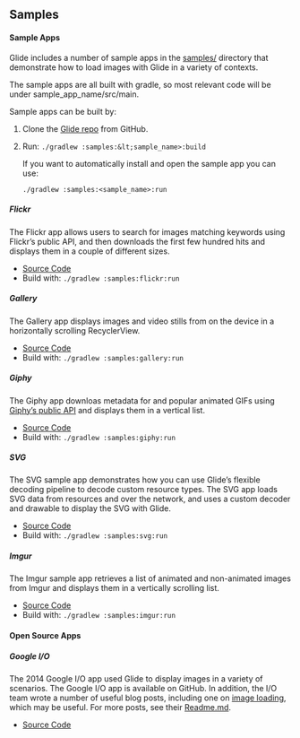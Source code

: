## **Samples**


####  **Sample Apps**


Glide includes a number of sample apps in the [samples/](https://github.com/bumptech/glide/tree/master/samples) directory that demonstrate how to load images with Glide in a variety of contexts.


The sample apps are all built with gradle, so most relevant code will be under sample_app_name/src/main.


Sample apps can be built by:



1. Clone the [Glide repo](https://github.com/bumptech/glide) from GitHub.
2. Run: `./gradlew :samples:&lt;sample_name>:build`

    If you want to automatically install and open the sample app you can use:


    ```
    ./gradlew :samples:<sample_name>:run
    ```



#####  **Flickr**


The Flickr app allows users to search for images matching keywords using Flickr’s public API, and then downloads the first few hundred hits and displays them in a couple of different sizes.

* [Source Code](https://github.com/bumptech/glide/tree/master/samples/flickr)
* Build with: `./gradlew :samples:flickr:run`

##### **Gallery**


The Gallery app displays images and video stills from on the device in a horizontally scrolling RecyclerView.

* [Source Code](https://github.com/bumptech/glide/tree/master/samples/gallery)
* Build with: `./gradlew :samples:gallery:run`

##### **Giphy**

The Giphy app downloas metadata for and popular animated GIFs using [Giphy’s public API](https://api.giphy.com/) and displays them in a vertical list.

* [Source Code](https://github.com/bumptech/glide/tree/master/samples/giphy)
* Build with: `./gradlew :samples:giphy:run`

#####  **SVG**

 The SVG sample app demonstrates how you can use Glide’s flexible decoding pipeline to decode custom resource types. The SVG app loads SVG data from resources and over the network, and uses a custom decoder and drawable to display the SVG with Glide.

* [Source Code](https://github.com/bumptech/glide/tree/master/samples/svg)
* Build with: `./gradlew :samples:svg:run`

#####  **Imgur**

The Imgur sample app retrieves a list of animated and non-animated images from Imgur and displays them in a vertically scrolling list.

* [Source Code](https://github.com/bumptech/glide/tree/master/samples/imgur)
* Build with: `./gradlew :samples:imgur:run`

####  **Open Source Apps**


#####  **Google I/O**

The 2014 Google I/O app used Glide to display images in a variety of scenarios. The Google I/O app is available on GitHub. In addition, the I/O team wrote a number of useful blog posts, including one on [image loading](https://github.com/google/iosched/blob/master/doc/IMAGES.md), which may be useful. For more posts, see their [Readme.md](https://github.com/google/iosched/blob/master/README.md#how-to-work-with-the-source).

* [Source Code](https://github.com/google/iosched)